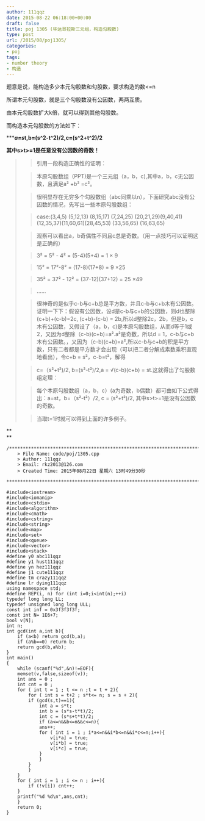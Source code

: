 ```yaml
---
author: 111qqz
date: 2015-08-22 06:18:00+00:00
draft: false
title: poj 1305 (毕达哥拉斯三元组，构造勾股数)
type: post
url: /2015/08/poj1305/
categories:
- poj
tags:
- number theory
- 构造
---
```





题意是说，能构造多少本元勾股数和勾股数，要求构造的数<=n




所谓本元勾股数，就是三个勾股数没有公因数，两两互质。




由本元勾股数扩大k倍，就可以得到其他勾股数。




而构造本元勾股数的方法如下：




******a=s*t,b=(s^2-t^2)/2,c=(s^2+t^2)/2**




**其中s>t>=1是任意没有公因数的奇数！**







<blockquote>

> 
> 引用一段构造正确性的证明：
> 
> 

> 
> 本原勾股数组（PPT)是一个三元组（a，b，c),其中a，b，c无公因数，且满足a² +b² =c²。
> 
> 

> 
> 很明显存在无穷多个勾股数组（abc同乘以n），下面研究abc没有公因数的情况，先写出一些本原勾股数组：
> 
> 

> 
> case:(3,4,5) (5,12,13) (8,15,17) (7,24,25) (20,21,29)(9,40,41)(12,35,37)(11,60,61)(28,45,53) (33,56,65) (16,63,65)
> 
> 

> 
> 观察可以看出a，b奇偶性不同且c总是奇数。（用一点技巧可以证明这是正确的）
> 
> 

> 
> 3² = 5² - 4² = (5-4)(5+4) = 1 × 9
> 
> 

> 
> 15² = 17²-8² = (17-8)(17+8) = 9 ×25
> 
> 

> 
> 35² = 37² - 12² = (37-12)(37+12) = 25 ×49
> 
> 

> 
> ......
> 
> 

> 
> 很神奇的是似乎c-b与c+b总是平方数，并且c-b与c+b木有公因数。证明一下下：假设有公因数，设d是c-b与c+b的公因数，则d也整除(c+b)+(c-b)=2c, (c+b)-(c-b) = 2b,所以d整除2c，2b，但是b，c木有公因数，又假设了（a，b，c)是本原勾股数组，从而d等于1或2，又因为d整除（c-b)(c+b)=a².a²是奇数，所以d = 1，c-b与c+b木有公因数。，又因为（c-b)(c+b)=a²,所以c-b与c+b的积是平方数，只有二者都是平方数才会出现（可以把二者分解成素数乘积直观地看出），令c+b = s²，c-b=t²，解得
> 
> 

> 
> c=（s²+t²)/2, b=(s²-t²)/2,a = √(c-b)(c+b) = st.这就得出了勾股数组定理：
> 
> 

> 
> 每个本原勾股数组（a，b，c）(a为奇数，b偶数）都可由如下公式得出：a=st，b=（s²-t²）/2, c = (s²+t²)/2, 其中s>t>=1是没有公因数的奇数。
> 
> 

> 
> 当取t=1时就可以得到上面的许多例子。
> 
> 
</blockquote>




**  
**


 

    
    /*************************************************************************
    	> File Name: code/poj/1305.cpp
    	> Author: 111qqz
    	> Email: rkz2013@126.com 
    	> Created Time: 2015年08月22日 星期六 13时49分30秒
     ************************************************************************/
    
    #include<iostream>
    #include<iomanip>
    #include<cstdio>
    #include<algorithm>
    #include<cmath>
    #include<cstring>
    #include<string>
    #include<map>
    #include<set>
    #include<queue>
    #include<vector>
    #include<stack>
    #define y0 abc111qqz
    #define y1 hust111qqz
    #define yn hez111qqz
    #define j1 cute111qqz
    #define tm crazy111qqz
    #define lr dying111qqz
    using namespace std;
    #define REP(i, n) for (int i=0;i<int(n);++i)  
    typedef long long LL;
    typedef unsigned long long ULL;
    const int inf = 0x3f3f3f3f;
    const int N= 1E6+7;
    bool v[N];
    int n;
    int gcd(int a,int b){
        if (a<b) return gcd(b,a);
        if (a%b==0) return b;
        return gcd(b,a%b);
    }
    int main()
    {
        while (scanf("%d",&n)!=EOF){
    	memset(v,false,sizeof(v));
    	int ans = 0 ;
    	int cnt = 0 ;
    	for ( int t = 1 ; t <= n ;t = t + 2){
    	    for ( int s = t+2 ; s*t<= n; s = s + 2){
    		if (gcd(s,t)==1){
    		    int a = s*t;
    		    int b = (s*s-t*t)/2;
    		    int c = (s*s+t*t)/2;
    		    if (a<=n&&b<=n&&c<=n){
    			ans++;
    			for ( int i = 1 ; i*a<=n&&i*b<=n&&i*c<=n;i++){
    			    v[i*a] = true;	
    			    v[i*b] = true;
    			    v[i*c] = true;
    			}
    		    }
    		}
    	    }
    	}
    	for ( int i = 1 ; i <= n ; i++){
    	    if (!v[i]) cnt++;
    	}
    	printf("%d %d\n",ans,cnt);
        }
    	return 0;
    }
    



